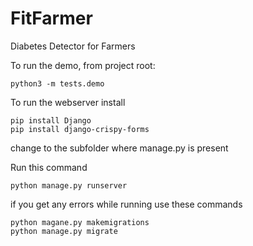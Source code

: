# FitFarmer
Diabetes Detector for Farmers

To run the demo, from project root:

``` 
python3 -m tests.demo
```


To run the webserver install
```
pip install Django
pip install django-crispy-forms
```
change to the subfolder where manage.py is present

Run this command
```
python manage.py runserver
```
if you get any errors while running use these commands
```
python magane.py makemigrations
python manage.py migrate
```

